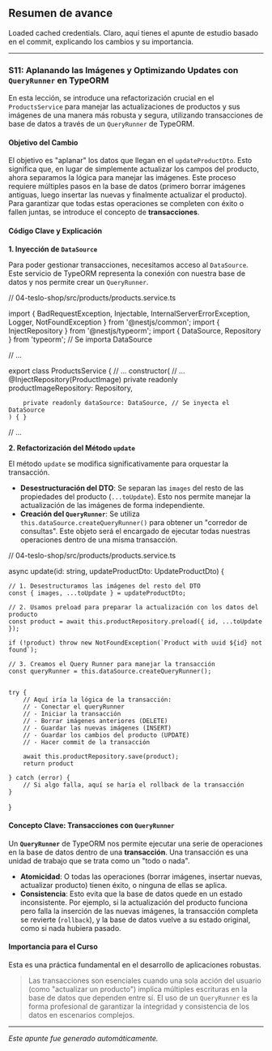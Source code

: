 ## Resumen de avance
Loaded cached credentials.
Claro, aquí tienes el apunte de estudio basado en el commit, explicando los cambios y su importancia.

---

### **S11: Aplanando las Imágenes y Optimizando Updates con `QueryRunner` en TypeORM**

En esta lección, se introduce una refactorización crucial en el `ProductsService` para manejar las actualizaciones de productos y sus imágenes de una manera más robusta y segura, utilizando transacciones de base de datos a través de un `QueryRunner` de TypeORM.

#### **Objetivo del Cambio**

El objetivo es "aplanar" los datos que llegan en el `updateProductDto`. Esto significa que, en lugar de simplemente actualizar los campos del producto, ahora separamos la lógica para manejar las imágenes. Este proceso requiere múltiples pasos en la base de datos (primero borrar imágenes antiguas, luego insertar las nuevas y finalmente actualizar el producto). Para garantizar que todas estas operaciones se completen con éxito o fallen juntas, se introduce el concepto de **transacciones**.

#### **Código Clave y Explicación**

**1. Inyección de `DataSource`**

Para poder gestionar transacciones, necesitamos acceso al `DataSource`. Este servicio de TypeORM representa la conexión con nuestra base de datos y nos permite crear un `QueryRunner`.

// 04-teslo-shop/src/products/products.service.ts

import {
    BadRequestException,
    Injectable,
    InternalServerErrorException,
    Logger,
    NotFoundException
} from '@nestjs/common';
import { InjectRepository } from '@nestjs/typeorm';
import { DataSource, Repository } from 'typeorm'; // Se importa DataSource

// ...

export class ProductsService {
    // ...
    constructor(
        // ...
        @InjectRepository(ProductImage)
        private readonly productImageRepository: Repository<ProductImage>,

        private readonly dataSource: DataSource, // Se inyecta el DataSource
    ) { }

// ...

**2. Refactorización del Método `update`**

El método `update` se modifica significativamente para orquestar la transacción.

*   **Desestructuración del DTO**: Se separan las `images` del resto de las propiedades del producto (`...toUpdate`). Esto nos permite manejar la actualización de las imágenes de forma independiente.
*   **Creación del `QueryRunner`**: Se utiliza `this.dataSource.createQueryRunner()` para obtener un "corredor de consultas". Este objeto será el encargado de ejecutar todas nuestras operaciones dentro de una misma transacción.

// 04-teslo-shop/src/products/products.service.ts

async update(id: string, updateProductDto: UpdateProductDto) {

    // 1. Desestructuramos las imágenes del resto del DTO
    const { images, ...toUpdate } = updateProductDto;

    // 2. Usamos preload para preparar la actualización con los datos del producto
    const product = await this.productRepository.preload({ id, ...toUpdate });

    if (!product) throw new NotFoundException(`Product with uuid ${id} not found`);

    // 3. Creamos el Query Runner para manejar la transacción
    const queryRunner = this.dataSource.createQueryRunner();


    try {
        // Aquí iría la lógica de la transacción:
        // - Conectar el queryRunner
        // - Iniciar la transacción
        // - Borrar imágenes anteriores (DELETE)
        // - Guardar las nuevas imágenes (INSERT)
        // - Guardar los cambios del producto (UPDATE)
        // - Hacer commit de la transacción

        await this.productRepository.save(product);
        return product

    } catch (error) {
        // Si algo falla, aquí se haría el rollback de la transacción
    }
}

#### **Concepto Clave: Transacciones con `QueryRunner`**

Un **`QueryRunner`** de TypeORM nos permite ejecutar una serie de operaciones en la base de datos dentro de una **transacción**. Una transacción es una unidad de trabajo que se trata como un "todo o nada".

*   **Atomicidad**: O todas las operaciones (borrar imágenes, insertar nuevas, actualizar producto) tienen éxito, o ninguna de ellas se aplica.
*   **Consistencia**: Esto evita que la base de datos quede en un estado inconsistente. Por ejemplo, si la actualización del producto funciona pero falla la inserción de las nuevas imágenes, la transacción completa se revierte (`rollback`), y la base de datos vuelve a su estado original, como si nada hubiera pasado.

#### **Importancia para el Curso**

Esta es una práctica fundamental en el desarrollo de aplicaciones robustas.

> Las transacciones son esenciales cuando una sola acción del usuario (como "actualizar un producto") implica múltiples escrituras en la base de datos que dependen entre sí. El uso de un `QueryRunner` es la forma profesional de garantizar la integridad y consistencia de los datos en escenarios complejos.

---
*Este apunte fue generado automáticamente.*

